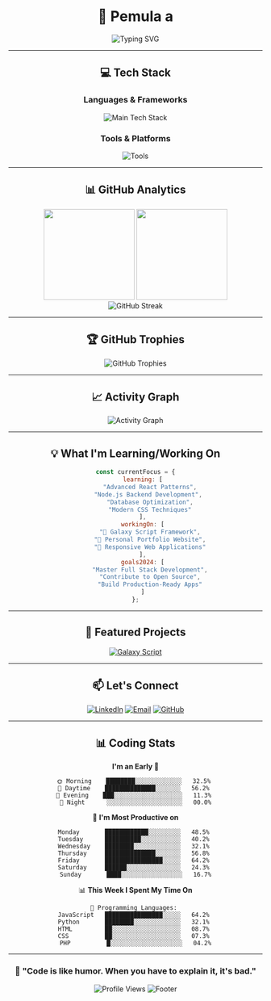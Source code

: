 <div align="center">

# 🚀 **Pemula a**

<img src="https://readme-typing-svg.demolab.com?font=JetBrains+Mono&size=20&duration=3000&pause=1000&color=00D9FF&center=true&vCenter=true&width=600&lines=Full+Stack+Developer;JavaScript+%26+Python+Enthusiast;Building+Amazing+Web+Experiences" alt="Typing SVG" />

---

## 💻 **Tech Stack**

### **Languages & Frameworks**
<p align="center">
  <img src="https://skillicons.dev/icons?i=js,ts,html,css,react,nodejs,python,php&perline=8&theme=dark" alt="Main Tech Stack" />
</p>

### **Tools & Platforms**
<p align="center">
  <img src="https://skillicons.dev/icons?i=git,github,vscode,npm,webpack,mongodb,mysql&perline=8&theme=dark" alt="Tools" />
</p>

---

## 📊 **GitHub Analytics**

<div align="center">
  <img height="180em" src="https://github-readme-stats.vercel.app/api?username=GanzzTzy&show_icons=true&theme=tokyonight&include_all_commits=true&count_private=true&hide_border=true&bg_color=0D1117&title_color=00D9FF&text_color=FFFFFF&icon_color=00D9FF"/>
  <img height="180em" src="https://github-readme-stats.vercel.app/api/top-langs/?username=GanzzTzy&layout=compact&langs_count=8&theme=tokyonight&hide_border=true&bg_color=0D1117&title_color=00D9FF&text_color=FFFFFF"/>
</div>

<div align="center">
  <img src="https://github-readme-streak-stats.herokuapp.com/?user=GanzzTzy&theme=tokyonight&hide_border=true&background=0D1117&stroke=00D9FF&ring=00D9FF&fire=FF6B6B&currStreakLabel=FFFFFF&sideLabels=FFFFFF&currStreakNum=00D9FF&sideNums=00D9FF" alt="GitHub Streak" />
</div>

---

## 🏆 **GitHub Trophies**
<div align="center">
  <img src="https://github-profile-trophy.vercel.app/?username=GanzzTzy&theme=tokyonight&no-frame=true&no-bg=true&margin-w=4&column=7" alt="GitHub Trophies" />
</div>

---

## 📈 **Activity Graph**
<div align="center">
  <img src="https://github-readme-activity-graph.vercel.app/graph?username=GanzzTzy&bg_color=0D1117&color=FFFFFF&line=00D9FF&point=FF6B6B&area=true&hide_border=true" alt="Activity Graph" />
</div>

---

## 💡 **What I'm Learning/Working On**

```javascript
const currentFocus = {
    learning: [
        "Advanced React Patterns",
        "Node.js Backend Development", 
        "Database Optimization",
        "Modern CSS Techniques"
    ],
    workingOn: [
        "🌟 Galaxy Script Framework",
        "🚀 Personal Portfolio Website",
        "📱 Responsive Web Applications"
    ],
    goals2024: [
        "Master Full Stack Development",
        "Contribute to Open Source",
        "Build Production-Ready Apps"
    ]
};
```

---

## 🌟 **Featured Projects**

<div align="center">
  <a href="https://github.com/GanzzTzy/galaxy-script">
    <img src="https://github-readme-stats.vercel.app/api/pin/?username=GanzzTzy&repo=galaxy-script&theme=tokyonight&hide_border=true&bg_color=0D1117&title_color=00D9FF&text_color=FFFFFF&icon_color=00D9FF" alt="Galaxy Script" />
  </a>
</div>

---

## 📫 **Let's Connect**

<div align="center">
  
[![LinkedIn](https://img.shields.io/badge/LinkedIn-0077B5?style=for-the-badge&logo=linkedin&logoColor=white)](https://www.linkedin.com/in/GanzzTzy)
[![Email](https://img.shields.io/badge/Gmail-D14836?style=for-the-badge&logo=gmail&logoColor=white)](mailto:ganzzcute@gmail.com)
[![GitHub](https://img.shields.io/badge/GitHub-100000?style=for-the-badge&logo=github&logoColor=white)](https://github.com/GanzzTzy)

</div>

---

## 📊 **Coding Stats**

<div align="center">
  
<!--START_SECTION:waka-->
**I'm an Early 🐤** 

```text
🌞 Morning    ████████░░░░░░░░░░░░░   32.5% 
🌆 Daytime    ██████████████░░░░░░░   56.2% 
🌃 Evening    ███░░░░░░░░░░░░░░░░░░░   11.3% 
🌙 Night      ░░░░░░░░░░░░░░░░░░░░░   00.0%
```

📅 **I'm Most Productive on** 

```text
Monday       ████████████░░░░░░░░░   48.5% 
Tuesday      ██████████░░░░░░░░░░░   40.2% 
Wednesday    ████████░░░░░░░░░░░░░   32.1% 
Thursday     ██████████████░░░░░░░   56.8% 
Friday       ████████████████░░░░░   64.2% 
Saturday     ██████░░░░░░░░░░░░░░░   24.3% 
Sunday       ████░░░░░░░░░░░░░░░░░   16.7%
```

📊 **This Week I Spent My Time On** 

```text
💬 Programming Languages: 
JavaScript   ████████████████░░░░░   64.2% 
Python       ████████░░░░░░░░░░░░░   32.1% 
HTML         ██░░░░░░░░░░░░░░░░░░░   08.7% 
CSS          ██░░░░░░░░░░░░░░░░░░░   07.3% 
PHP          █░░░░░░░░░░░░░░░░░░░░   04.2%
```
<!--END_SECTION:waka-->

</div>

---

<div align="center">
  
### 🎯 **"Code is like humor. When you have to explain it, it's bad."** 

<img src="https://komarev.com/ghpvc/?username=GanzzTzy&label=Profile%20Views&color=00D9FF&style=flat-square" alt="Profile Views" />

<img src="https://readme-typing-svg.demolab.com?font=JetBrains+Mono&size=16&duration=4000&pause=1000&color=00D9FF&center=true&vCenter=true&width=500&lines=Thanks+for+visiting+my+profile!;Let's+build+something+amazing+together!;Happy+coding!+🚀" alt="Footer" />

</div>
